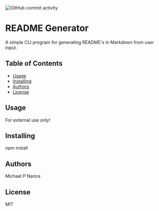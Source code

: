 ![GitHub commit activity](https://img.shields.io/github/commit-activity/m/mpn0823/Homework-08)

# README Generator

A simple CLI program for generating README's in Markdown from user input.

## Table of Contents

- [Usage](#Usage)
- [Installing](#Installing)
- [Authors](#Authors)
- [License](#License)

## Usage

For external use only!

## Installing

npm install

 ## Authors

Michael P Nance

 ## License

MIT

